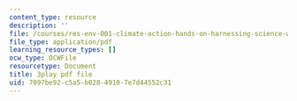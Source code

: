 ```yaml
---
content_type: resource
description: ''
file: /courses/res-env-001-climate-action-hands-on-harnessing-science-with-communities-to-cut-carbon-january-iap-2017/7097be92c5a5b02849107e7d44552c31_9UDkcGjF4jU.pdf
file_type: application/pdf
learning_resource_types: []
ocw_type: OCWFile
resourcetype: Document
title: 3play pdf file
uid: 7097be92-c5a5-b028-4910-7e7d44552c31
---
```

